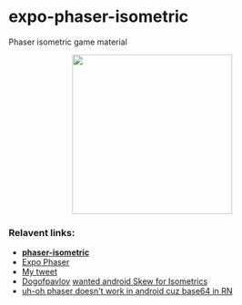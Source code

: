 # expo-phaser-isometric
Phaser isometric game material

<div style="text-align:center;">
  <a href="https://video.twimg.com/ext_tw_video/1001915466032365568/pu/vid/294x640/xzcmp56ziOdc7D1L.mp4">
    <img src="https://pbs.twimg.com/ext_tw_video_thumb/1001915466032365568/pu/img/PS7YawCAlFLNXD_F.jpg" width="281"  />
  </a>
</div>

### Relavent links:
* [**phaser-isometric**](https://mmermerkaya.github.io/phaser-isometric-demo/)
* [Expo Phaser](https://github.com/expo/expo-phaser)
* [My tweet](https://twitter.com/Baconbrix/status/1001916757592821760)
* [Dogofpavlov](https://forums.expo.io/u/dogofpavlov/summary) [wanted android Skew for Isometrics](https://forums.expo.io/t/skewx-on-android/10103/2)
* [uh-oh phaser doesn't work in android cuz base64 in RN](https://github.com/expo/expo-phaser/issues/2)


